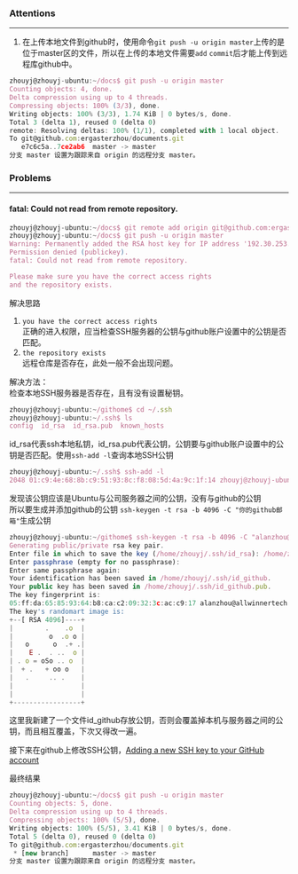 ### Attentions  
---
1. 在上传本地文件到github时，使用命令`git push -u origin master`上传的是位于master区的文件，所以在上传的本地文件需要`add` `commit`后才能上传到远程库github中。
```js
zhouyj@zhouyj-ubuntu:~/docs$ git push -u origin master
Counting objects: 4, done.
Delta compression using up to 4 threads.
Compressing objects: 100% (3/3), done.
Writing objects: 100% (3/3), 1.74 KiB | 0 bytes/s, done.
Total 3 (delta 1), reused 0 (delta 0)
remote: Resolving deltas: 100% (1/1), completed with 1 local object.
To git@github.com:ergasterzhou/documents.git
   e7c6c5a..7ce2ab6  master -> master
分支 master 设置为跟踪来自 origin 的远程分支 master。
```

### Problems  
---
#### fatal: Could not read from remote repository.  
```js
zhouyj@zhouyj-ubuntu:~/docs$ git remote add origin git@github.com:ergasterzhou/documents.git
zhouyj@zhouyj-ubuntu:~/docs$ git push -u origin master
Warning: Permanently added the RSA host key for IP address '192.30.253.112' to the list of known hosts.
Permission denied (publickey).
fatal: Could not read from remote repository.

Please make sure you have the correct access rights
and the repository exists.
```

解决思路
1. `you have the correct access rights`  
正确的进入权限，应当检查SSH服务器的公钥与github账户设置中的公钥是否匹配。
2. `the repository exists`  
远程仓库是否存在，此处一般不会出现问题。  

解决方法：  
检查本地SSH服务器是否存在，且有没有设置秘钥。  
```js
zhouyj@zhouyj-ubuntu:~/githome$ cd ~/.ssh
zhouyj@zhouyj-ubuntu:~/.ssh$ ls
config  id_rsa  id_rsa.pub  known_hosts
```
id_rsa代表ssh本地私钥，id_rsa.pub代表公钥，公钥要与github账户设置中的公钥是否匹配。使用`ssh-add -l`查询本地SSH公钥
```js
zhouyj@zhouyj-ubuntu:~/.ssh$ ssh-add -l
2048 01:c9:4e:68:8b:c9:51:93:8c:f8:08:5d:4a:9c:1f:14 zhouyj@zhouyj-ubuntu (RSA)

```

发现该公钥应该是Ubuntu与公司服务器之间的公钥，没有与github的公钥  
所以要生成并添加github的公钥
`ssh-keygen -t rsa -b 4096 -C "你的github邮箱"`生成公钥
```js
zhouyj@zhouyj-ubuntu:~/githome$ ssh-keygen -t rsa -b 4096 -C "alanzhou@allwinnertech.com"
Generating public/private rsa key pair.
Enter file in which to save the key (/home/zhouyj/.ssh/id_rsa): /home/zhouyj/.ssh/id_github
Enter passphrase (empty for no passphrase): 
Enter same passphrase again: 
Your identification has been saved in /home/zhouyj/.ssh/id_github.
Your public key has been saved in /home/zhouyj/.ssh/id_github.pub.
The key fingerprint is:
05:ff:da:65:85:93:64:b8:ca:c2:09:32:3c:ac:c9:17 alanzhou@allwinnertech.com
The key's randomart image is:
+--[ RSA 4096]----+
|        .    .o  |
|         o  .o o |
|   o      o  .+ .|
|    E .  . ..  o |
| . o = oSo .. o  |
|  + .   + oo o   |
|   .     .. .    |
|                 |
|                 |
+-----------------+

```
这里我新建了一个文件id_github存放公钥，否则会覆盖掉本机与服务器之间的公钥，而且相互覆盖，下次又得改一遍。

接下来在github上修改SSH公钥，[Adding a new SSH key to your GitHub account](https://help.github.com/articles/adding-a-new-ssh-key-to-your-github-account/)  

最终结果
```js
zhouyj@zhouyj-ubuntu:~/docs$ git push -u origin master
Counting objects: 5, done.
Delta compression using up to 4 threads.
Compressing objects: 100% (5/5), done.
Writing objects: 100% (5/5), 3.41 KiB | 0 bytes/s, done.
Total 5 (delta 0), reused 0 (delta 0)
To git@github.com:ergasterzhou/documents.git
 * [new branch]      master -> master
分支 master 设置为跟踪来自 origin 的远程分支 master。
```



